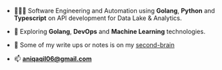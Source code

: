 
- 🧑🏻‍💻 Software Engineering and Automation using **Golang**, **Python** and **Typescript** on API development for Data Lake & Analytics.

- 🍃 Exploring **Golang**, **DevOps** and **Machine Learning** technologies.

- 📝 Some of my write ups or notes is on my [second-brain](https://aniqaqill.github.io/second-brain/)

- 📫 **aniqaqil06@gmail.com**

